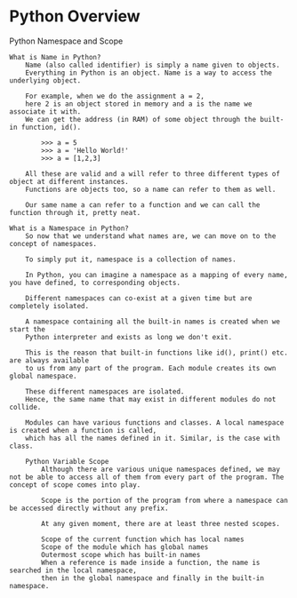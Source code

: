 # Python Overview

Python Namespace and Scope

    What is Name in Python?
        Name (also called identifier) is simply a name given to objects.
        Everything in Python is an object. Name is a way to access the underlying object.

        For example, when we do the assignment a = 2,
        here 2 is an object stored in memory and a is the name we associate it with.
        We can get the address (in RAM) of some object through the built-in function, id().

            >>> a = 5
            >>> a = 'Hello World!'
            >>> a = [1,2,3]

        All these are valid and a will refer to three different types of object at different instances.
        Functions are objects too, so a name can refer to them as well.

        Our same name a can refer to a function and we can call the function through it, pretty neat.

    What is a Namespace in Python?
        So now that we understand what names are, we can move on to the concept of namespaces.

        To simply put it, namespace is a collection of names.

        In Python, you can imagine a namespace as a mapping of every name, you have defined, to corresponding objects.

        Different namespaces can co-exist at a given time but are completely isolated.

        A namespace containing all the built-in names is created when we start the
        Python interpreter and exists as long we don't exit.

        This is the reason that built-in functions like id(), print() etc. are always available
        to us from any part of the program. Each module creates its own global namespace.

        These different namespaces are isolated.
        Hence, the same name that may exist in different modules do not collide.

        Modules can have various functions and classes. A local namespace is created when a function is called,
        which has all the names defined in it. Similar, is the case with class.

        Python Variable Scope
            Although there are various unique namespaces defined, we may not be able to access all of them from every part of the program. The concept of scope comes into play.

            Scope is the portion of the program from where a namespace can be accessed directly without any prefix.

            At any given moment, there are at least three nested scopes.

            Scope of the current function which has local names
            Scope of the module which has global names
            Outermost scope which has built-in names
            When a reference is made inside a function, the name is searched in the local namespace,
            then in the global namespace and finally in the built-in namespace.



